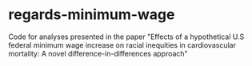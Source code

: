 # regards-minimum-wage
Code for analyses presented in the paper "Effects of a hypothetical U.S federal minimum wage increase on racial inequities in cardiovascular mortality: A novel difference-in-differences approach"
